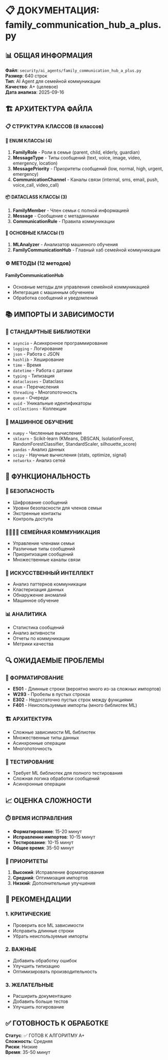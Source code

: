 # 📋 ДОКУМЕНТАЦИЯ: family_communication_hub_a_plus.py

## 📊 ОБЩАЯ ИНФОРМАЦИЯ

**Файл**: `security/ai_agents/family_communication_hub_a_plus.py`  
**Размер**: 640 строк  
**Тип**: AI Agent для семейной коммуникации  
**Качество**: A+ (целевое)  
**Дата анализа**: 2025-09-16

## 🏗️ АРХИТЕКТУРА ФАЙЛА

### 📋 СТРУКТУРА КЛАССОВ (8 классов)

#### 🔢 ENUM КЛАССЫ (4)
1. **FamilyRole** - Роли в семье (parent, child, elderly, guardian)
2. **MessageType** - Типы сообщений (text, voice, image, video, emergency, location)
3. **MessagePriority** - Приоритеты сообщений (low, normal, high, urgent, emergency)
4. **CommunicationChannel** - Каналы связи (internal, sms, email, push, voice_call, video_call)

#### 📦 DATACLASS КЛАССЫ (3)
1. **FamilyMember** - Член семьи с полной информацией
2. **Message** - Сообщение с метаданными
3. **CommunicationRule** - Правила коммуникации

#### 🤖 ОСНОВНЫЕ КЛАССЫ (1)
1. **MLAnalyzer** - Анализатор машинного обучения
2. **FamilyCommunicationHub** - Главный хаб семейной коммуникации

### ⚙️ МЕТОДЫ (12 методов)

#### FamilyCommunicationHub
- Основные методы для управления семейной коммуникацией
- Интеграция с машинным обучением
- Обработка сообщений и уведомлений

## 📚 ИМПОРТЫ И ЗАВИСИМОСТИ

### 🔧 СТАНДАРТНЫЕ БИБЛИОТЕКИ
- `asyncio` - Асинхронное программирование
- `logging` - Логирование
- `json` - Работа с JSON
- `hashlib` - Хеширование
- `time` - Время
- `datetime` - Работа с датами
- `typing` - Типизация
- `dataclasses` - Dataclass
- `enum` - Перечисления
- `threading` - Многопоточность
- `queue` - Очереди
- `uuid` - Уникальные идентификаторы
- `collections` - Коллекции

### 🧠 МАШИННОЕ ОБУЧЕНИЕ
- `numpy` - Численные вычисления
- `sklearn` - Scikit-learn (KMeans, DBSCAN, IsolationForest, RandomForestClassifier, StandardScaler, silhouette_score)
- `pandas` - Анализ данных
- `scipy` - Научные вычисления (stats, optimize, signal)
- `networkx` - Анализ сетей

## 🎯 ФУНКЦИОНАЛЬНОСТЬ

### 🔐 БЕЗОПАСНОСТЬ
- Шифрование сообщений
- Уровни безопасности для членов семьи
- Экстренные контакты
- Контроль доступа

### 👨‍👩‍👧‍👦 СЕМЕЙНАЯ КОММУНИКАЦИЯ
- Управление членами семьи
- Различные типы сообщений
- Приоритизация сообщений
- Множественные каналы связи

### 🤖 ИСКУССТВЕННЫЙ ИНТЕЛЛЕКТ
- Анализ паттернов коммуникации
- Кластеризация данных
- Обнаружение аномалий
- Машинное обучение

### 📊 АНАЛИТИКА
- Статистика сообщений
- Анализ активности
- Отчеты по коммуникации
- Метрики качества

## 🔍 ОЖИДАЕМЫЕ ПРОБЛЕМЫ

### 📏 ФОРМАТИРОВАНИЕ
- **E501** - Длинные строки (вероятно много из-за сложных импортов)
- **W293** - Пробелы в пустых строках
- **E302** - Недостаточно пустых строк между функциями
- **F401** - Неиспользуемые импорты (много библиотек ML)

### 🏗️ АРХИТЕКТУРА
- Сложные зависимости ML библиотек
- Множественные типы данных
- Асинхронные операции
- Многопоточность

### 🧪 ТЕСТИРОВАНИЕ
- Требует ML библиотек для полного тестирования
- Сложная логика обработки сообщений
- Асинхронные операции

## 📈 ОЦЕНКА СЛОЖНОСТИ

### ⏱️ ВРЕМЯ ИСПРАВЛЕНИЯ
- **Форматирование**: 15-20 минут
- **Исправление импортов**: 10-15 минут
- **Тестирование**: 10-15 минут
- **Общее время**: 35-50 минут

### 🎯 ПРИОРИТЕТЫ
1. **Высокий**: Исправление форматирования
2. **Средний**: Оптимизация импортов
3. **Низкий**: Дополнительные улучшения

## 🚀 РЕКОМЕНДАЦИИ

### 1. КРИТИЧЕСКИЕ
- Проверить все ML зависимости
- Исправить длинные строки
- Убрать неиспользуемые импорты

### 2. ВАЖНЫЕ
- Добавить обработку ошибок
- Улучшить типизацию
- Оптимизировать производительность

### 3. ЖЕЛАТЕЛЬНЫЕ
- Расширить документацию
- Добавить больше тестов
- Улучшить логирование

## ✅ ГОТОВНОСТЬ К ОБРАБОТКЕ

**Статус**: ✅ ГОТОВ К АЛГОРИТМУ A+  
**Сложность**: Средняя  
**Риски**: Низкие  
**Время**: 35-50 минут